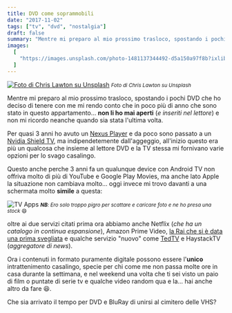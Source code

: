 ```yaml
---
title: DVD come soprammobili
date: "2017-11-02"
tags: ["tv", "dvd", "nostalgia"]
draft: false
summary: "Mentre mi preparo al mio prossimo trasloco, spostando i pochi DVD che ho deciso di tenere con me mi rendo conto che in poco più di anno che sono stato in questo appartamento... non li ho mai aperti (e inseriti nel lettore) e non mi ricordo neanche quando sia stata l'ultima volta."
images:
  [
    "https://images.unsplash.com/photo-1481137344492-d5a150a97f8b?ixlib=rb-0.3.5&q=80&fm=jpg&crop=entropy&cs=tinysrgb&w=1200&fit=max&s=fe51531f09a4f2cb1b4e0bd56dce9511",
  ]
---
```


[![Foto di Chris Lawton su Unsplash](https://images.unsplash.com/photo-1481137344492-d5a150a97f8b?ixlib=rb-0.3.5&q=80&fm=jpg&crop=entropy&cs=tinysrgb&w=1200&fit=max&s=fe51531f09a4f2cb1b4e0bd56dce9511)](https://unsplash.com/photos/Hys5qHaDbZQ) <small>_Foto di Chris Lawton su Unsplash_</small>

Mentre mi preparo al mio prossimo trasloco, spostando i pochi DVD che ho deciso di tenere con me mi rendo conto che in poco più di anno che sono stato in questo appartamento... **non li ho mai aperti** (_e inseriti nel lettore_) e non mi ricordo neanche quando sia stata l'ultima volta.

Per quasi 3 anni ho avuto un [Nexus Player](https://it.wikipedia.org/wiki/Nexus_Player) e da poco sono passato a un [Nvidia Shield TV](https://www.nvidia.com/en-us/shield/shield-tv/), ma indipendetemente dall'aggeggio, all'inizio questo era più un qualcosa che insieme al lettore DVD e la TV stessa mi fornivano varie opzioni per lo svago casalingo.

Questo anche perche 3 anni fa un qualunque device con Android TV non offriva molto di più di YouTube e Google Play Movies, ma anche lato Apple la situazione non cambiava molto... oggi invece mi trovo davanti a una schermata molto **simile** a questa:

![TV Apps](https://www.android.com/static/2016/img/tv/lessbrowsing.jpg) <small>_**NB**: Ero solo troppo pigro per scattare e caricare foto e ne ho presa una stock_ 😄</small>

oltre ai due servizi citati prima ora abbiamo anche Netflix (_che ha un catalogo in continua espansione_), Amazon Prime Video, [la Rai che si è data una prima svegliata](/post/rai-tv-app) e qualche servizio "nuovo" come [TedTV](https://www.ted.com/) e HaystackTV (_aggregatore di news_).

Ora i contenuti in formato puramente digitale possono essere l'**unico** intrattenimento casalingo, specie per chi come me non passa molte ore in casa durante la settimana, e nel weekend una volta che ti sei visto un paio di film o puntate di serie tv e qualche video random qua e la... hai anche altro da fare 😆.

Che sia arrivato il tempo per DVD e BluRay di unirsi al cimitero delle VHS?
